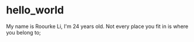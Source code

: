 # hello_world
My name is Roourke Li, I'm 24 years old. 
Not every place you fit in is where you belong to;
